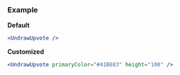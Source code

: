 ### Example

**Default**
```jsx
<UndrawUpvote />
```

**Customized**
```jsx
<UndrawUpvote primaryColor="#41B883" height="100" />
```
